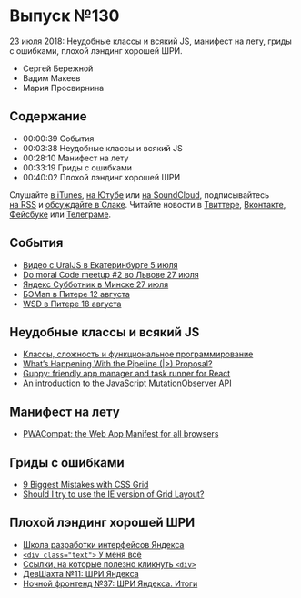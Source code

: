 # Выпуск №130

23 июля 2018: Неудобные классы и всякий JS, манифест на лету, гриды с ошибками, плохой лэндинг хорошей ШРИ.

- Сергей Бережной
- Вадим Макеев
- Мария Просвирнина

## Содержание

- 00:00:39 События
- 00:03:38 Неудобные классы и всякий JS
- 00:28:10 Манифест на лету
- 00:33:19 Гриды с ошибками
- 00:40:02 Плохой лэндинг хорошей ШРИ

Слушайте [в iTunes](https://itunes.apple.com/ru/podcast/veb-standarty/id1080500016), [на Ютубе](https://www.youtube.com/playlist?list=PLMBnwIwFEFHcwuevhsNXkFTcadeX5R1Go) или [на SoundCloud](https://soundcloud.com/web-standards), подписывайтесь [на RSS](https://web-standards.ru/podcast/feed/) и [обсуждайте в Слаке](http://slack.web-standards.ru/). Читайте новости в [Твиттере](https://twitter.com/webstandards_ru), [Вконтакте](https://vk.com/webstandards_ru), [Фейсбуке](https://www.facebook.com/webstandardsru) или [Телеграме](https://t.me/webstandards_ru).

## События

- [Видео с UralJS в Екатеринбурге 5 июля](https://habr.com/p/417427/)
- [Do moral Code meetup #2 во Львове 27 июля](https://www.facebook.com/events/266543077427363/)
- [Яндекс Субботник в Минске 27 июля](https://events.yandex.ru/events/yasubbotnik/28-jul-2018/)
- [БЭМап в Питере 12 августа](https://events.yandex.ru/events/bemup/12-aug-2018/)
- [WSD в Питере 18 августа](https://wsd.events/2018/08/18/)

## Неудобные классы и всякий JS

- [Классы, сложность и функциональное программирование](https://www.webpurple.net/blog/2018-07-19-klassy-slozhnost-i-funkcionalnoe-programmirovanie/)
- [What’s Happening With the Pipeline (|>) Proposal?](https://babeljs.io/blog/2018/07/19/whats-happening-with-the-pipeline-proposal)
- [Guppy: friendly app manager and task runner for React](https://github.com/joshwcomeau/guppy)
- [An introduction to the JavaScript MutationObserver API](https://benfrain.com/an-introduction-to-the-javascript-mutationobserver-api/)

## Манифест на лету

- [PWACompat: the Web App Manifest for all browsers](https://developers.google.com/web/updates/2018/07/pwacompat)

## Гриды с ошибками

- [9 Biggest Mistakes with CSS Grid](https://youtu.be/0Gr1XSyxZy0)
- [Should I try to use the IE version of Grid Layout?](https://rachelandrew.co.uk/archives/2018/07/17/should-i-try-to-use-the-ie-version-of-grid-layout-revisited-for-2018)

## Плохой лэндинг хорошей ШРИ

- [Школа разработки интерфейсов Яндекса](https://yandex.ru/promo/academy/shri2018)
- [`<div class="text">` У меня всё](https://twitter.com/pepelsbey/status/1018849147242385409)
- [Ссылки, на которые полезно кликнуть `<div>`](https://twitter.com/pepelsbey/status/1018852267439591424)
- [ДевШахта №11: ШРИ Яндекса](https://medium.com/p/a312fe56ed00)
- [Ночной фронтенд №37: ШРИ Яндекса. Итоги](https://medium.com/p/16e2447d6f7e)
